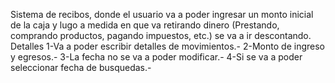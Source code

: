 Sistema de recibos, donde el usuario va a poder ingresar un monto inicial de la caja y lugo a medida en que va retirando dinero (Prestando, comprando productos, pagando impuestos, etc.) se va a ir descontando.
Detalles
1-Va a poder escribir detalles de movimientos.-
2-Monto de ingreso y egresos.-
3-La fecha no se va a poder modificar.-
4-Si se va a poder seleccionar fecha de busquedas.-